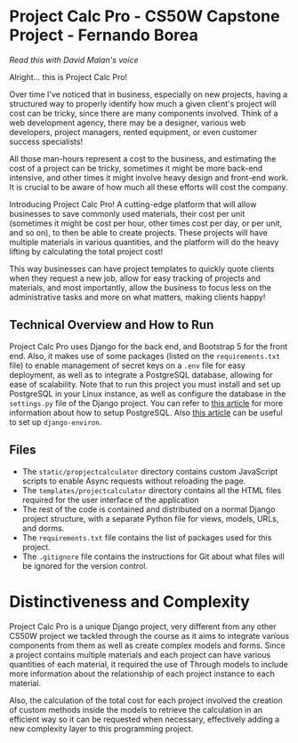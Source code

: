 # Project Calc Pro - CS50W Capstone Project - Fernando Borea
*Read this with David Malan's voice*

Alright... this is Project Calc Pro! 

Over time I've noticed that in business, especially on new projects, having a structured way to properly identify how much a given client's project will cost can be tricky, since there are many components involved. Think of a web development agency, there may be a designer, various web developers, project managers, rented equipment, or even customer success specialists!

All those man-hours represent a cost to the business, and estimating the cost of a project can be tricky, sometimes it might be more back-end intensive, and other times it might involve heavy design and front-end work. It is crucial to be aware of how much all these efforts will cost the company.

Introducing Project Calc Pro! A cutting-edge platform that will allow businesses to save commonly used materials, their cost per unit (sometimes it might be cost per hour, other times cost per day, or per unit, and so on), to then be able to create projects. These projects will have multiple materials in various quantities, and the platform will do the heavy lifting by calculating the total project cost!

This way businesses can have project templates to quickly quote clients when they request a new job, allow for easy tracking of projects and materials, and most importantly, allow the business to focus less on the administrative tasks and more on what matters, making clients happy!

## Technical Overview and How to Run
Project Calc Pro uses Django for the back end, and Bootstrap 5 for the front end. Also, it makes use of some packages (listed on the `requirements.txt` file) to enable management of secret keys on a `.env` file for easy deployment, as well as to integrate a PostgreSQL database, allowing for ease of scalability. Note that to run this project you must install and set up PostgreSQL in your Linux instance, as well as configure the database in the `settings.py` file of the Django project. You can refer to [this article](https://www.digitalocean.com/community/tutorials/how-to-use-postgresql-with-your-django-application-on-ubuntu-20-04) for more information about how to setup PostgreSQL. Also [this article](https://django-environ.readthedocs.io/en/latest/quickstart.html) can be useful to set up `django-environ`.

## Files
- The `static/propjectcalculator` directory contains custom JavaScript scripts to enable Async requests without reloading the page.
- The `templates/projectcalculator` directory contains all the HTML files required for the user interface of the application
- The rest of the code is contained and distributed on a normal Django project structure, with a separate Python file for views, models, URLs, and dorms.
- The `requirements.txt` file contains the list of packages used for this project.
- The `.gitignore` file contains the instructions for Git about what files will be ignored for the version control.

# Distinctiveness and Complexity
Project Calc Pro is a unique Django project, very different from any other CS50W project we tackled through the course as it aims to integrate various components from them as well as create complex models and forms. Since a project contains multiple materials and each project can have various quantities of each material, it required the use of Through models to include more information about the relationship of each project instance to each material.

Also, the calculation of the total cost for each project involved the creation of custom methods inside the models to retrieve the calculation in an efficient way so it can be requested when necessary, effectively adding a new complexity layer to this programming project.

